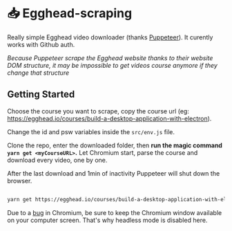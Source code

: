 # 📥 Egghead-scraping

Really simple Egghead video downloader (thanks [Puppeteer](https://pptr.dev/)).
It curently works with Github auth.

*Because Puppeteer scrape the Egghead website thanks to their website DOM structure, it may be impossible to get videos course anymore if they change that structure*

## Getting Started

Choose the course you want to scrape, copy the course url (eg: https://egghead.io/courses/build-a-desktop-application-with-electron).

Change the id and psw variables inside the `src/env.js` file.

Clone the repo, enter the downloaded folder, then **run the magic command `yarn get <myCourseURL>`.** Let Chromium start, parse the course and download every video, one by one.

After the last download and 1min of inactivity Puppeteer will shut down the browser.

```bash

yarn get https://egghead.io/courses/build-a-desktop-application-with-electron

```

Due to a [bug](https://bugs.chomium.org/p/chromium/issues/detail?id=696481) in Chromium, be sure to keep the Chromium window available on your computer screen. That's why headless mode is disabled here.
